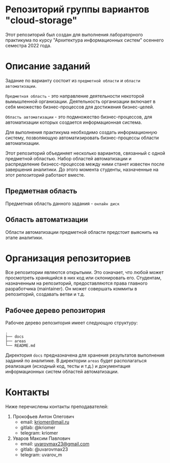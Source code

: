 # Репозиторий группы вариантов "cloud-storage"
Этот репозиторий был создан для выполнения лабораторного практикума по курсу
"Архитектура информационных систем" осеннего семестра 2022 года.

# Описание заданий
Задание по варианту состоит из `предметной области` и `области автоматизации`.

`Предметная область` - это направление деятельности некоторой вымышленной
организации. Деятельность организации включает в себя множество
бизнес-процессов для достижения бизнес-целей.

`Область автоматизации` - это подмножество бизнес-процессов, для автоматизации
которых создается информационная система.

Для выполнения практикума необходимо создать информационную систему, позволяющую
автоматизировать бизнес-процессы области автоматизации.

Этот репозиторий объединяет несколько вариантов, связанный с одной предметной
областью. Набор областей автоматизации и распределение бизнесс-процессов между
ними станет известен после завершения аналитики. До этого момента студенты,
назначенные на этот репозиторий работают вместе.

## Предметная область
Предметная область данного задания - `онлайн диск`

## Область автоматизации
Области автоматизации предметной области предстоит выяснить на этапе аналитики.

# Организация репозиториев
Все репозитории являются открытыми. Это означает, что любой может просмотреть
хранящийся в них код или склонировать его.
Студентам, назначенным на репозиторий, предоставляются права главного
разработчика (maintainer). Он может совершать коммиты в репозиторий, создавать
ветви и т.д.

## Рабочее дерево репозитория
Рабочее дерево репозитория имеет следующую структуру:
```
.
├── docs
├── areas
└── README.md
```
Директория `docs` предназначена для хранения результатов выполнения заданий по
аналитике. В директории `areas` будет располагаться реализация
(исходный код, тесты и т.д.) и документация информационных систем областей
автоматизации.

# Контакты
Ниже перечислены контакты преподавателей:

1. Прокофьев Антон Олегович
   - email: kriomer@mail.ru
   - gitlab: @kriomer
   - telegram: kriomer
1. Уваров Максим Павлович
   - email: uvarovmax23@gmail.com
   - gitlab: @uvarovmax23
   - telegram: uvarov_m
